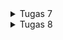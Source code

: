 <details> <summary>Tugas 7</summary>
  
# TUGAS 7

## 1. Stateless Widget vs Stateful Widget
- **Stateless Widget** adalah widget yang tampilannya tetap dan tidak berubah karena tidak memiliki state yang bisa berubah. 
- **Stateful Widget** memiliki state internal yang bisa berubah, memungkinkan pembaruan tampilan saat ada perubahan data.  
**Perbedaan utama**: Stateful Widget dapat merespons perubahan dan memperbarui UI, sedangkan Stateless Widget tidak bisa.

## 2. Widget yang Digunakan
Berikut adalah widget yang saya gunakan dalam proyek ini beserta fungsinya masing-masing:

- **Scaffold**: Menyediakan struktur dasar aplikasi dengan AppBar dan body.
- **AppBar**: Menampilkan bar di bagian atas untuk judul.
- **Padding**: Memberikan jarak di sekitar widget anaknya.
- **Column** dan **Row**: Menyusun widget secara vertikal (Column) dan horizontal (Row).
- **Card**: Menampilkan kotak dengan sudut melengkung dan bayangan.
- **Container**: Membungkus widget lain dan memungkinkan pengaturan ukuran, padding, dan dekorasi.
- **Text**: Menampilkan teks di layar.
- **SizedBox**: Memberikan jarak vertikal antara widget.
- **Center**: Memposisikan widget di tengah parent-nya.
- **GridView.count**: Menampilkan widget dalam bentuk grid dengan jumlah kolom tertentu.
- **Material**: Menyediakan efek material seperti bayangan dan warna latar belakang.
- **InkWell**: Menangani interaksi sentuhan pada widget dan memberikan efek ripple.
- **Icon**: Menampilkan ikon.
- **SnackBar**: Menampilkan pesan sementara di bagian bawah layar.


## Fungsi `setState()` dan Variabel yang Terdampak

Fungsi `setState()` digunakan untuk memperbarui tampilan pada widget `StatefulWidget` ketika terjadi perubahan pada data yang mempengaruhi tampilan aplikasi. Saat `setState()` dipanggil, Flutter akan melakukan *rebuild* pada widget terkait untuk menampilkan data terbaru.

Contoh penggunaan:

```dart
class CounterWidget extends StatefulWidget {
  @override
  _CounterWidgetState createState() => _CounterWidgetState();
}

class _CounterWidgetState extends State<CounterWidget> {
  int counter = 0; // Variabel yang terdampak oleh setState
  final String value = 'PBP Asik'; // Variabel yang tidak terdampak oleh setState

  void incrementCounter() {
    setState(() {
      counter++; // Variabel counter diubah dalam setState
    });
  }
  // Kode lainnya
}
```
## 4. Perbedaan `const` dan `final`
- **const**: Digunakan untuk mendefinisikan nilai konstan pada waktu kompilasi (compile-time constant) yang bersifat tetap dan tidak berubah.
- **final**: Digunakan untuk variabel yang nilainya hanya dapat ditetapkan satu kali, namun nilainya bisa ditentukan saat runtime (tidak harus pada waktu kompilasi).

## 5. Langkah-langkah
- Membuat proyek baru dengan perintah flutter create exotiq dan menghubungkan proyek ke repositori GitHub.
- Membuat file menu.dart di dalam direktori exotiq/lib dan menambahkan import yang diperlukan.
- Merapikan struktur proyek dengan memindahkan sebagian kode dari main.dart ke menu.dart.
- Mengubah widget halaman menu menjadi stateless widget.
- Membuat kartu sederhana untuk menampilkan NPM, nama, dan kelas, serta menambahkan kelas InfoCard untuk tampilannya.
- Membuat tombol kartu dengan ikon di tengah, menambahkan kelas ItemCard, dan menyesuaikan tampilannya.
- Mengintegrasikan InfoCard dan ItemCard agar ditampilkan di halaman utama.
- Mengatur tampilan aplikasi secara keseluruhan, memperhatikan padding, row, column, ikon, dan lainnya.
- Menambahkan atribut color pada kelas ItemHomePage untuk mengubah warna kartu "Lihat Daftar Produk", "Tambah Produk", dan "Logout".
- Mengkustomisasi warna ketiga kartu agar berbeda satu sama lain.
- Menyimpan perubahan ke GitHub dengan menjalankan perintah add, commit, dan push.

</details> <details> <summary>Tugas 8</summary>
  
# TUGAS 8

### 1. Penggunaan `const` di Flutter

`const` digunakan di Flutter untuk mendefinisikan objek yang bersifat immutable (tidak dapat diubah) dan mengubahnya menjadi konstanta saat kompilasi (compile-time constant). Nilai dari objek tersebut sudah ditentukan ketika kompilasi, sehingga tidak berubah di saat runtime. Ini menghemat memori karena Flutter tidak perlu membuat ulang objek tersebut setiap kali widget di-render ulang. Keuntungan menggunakan `const` adalah peningkatan performa karena objek hanya dibuat sekali. Gunakan `const` pada widget yang sifatnya statis dan tidak berubah (misalnya teks, ikon, atau padding yang tetap), serta elemen-elemen yang sering dipakai dengan nilai tetap seperti warna atau margin. Hindari `const` jika widget tersebut harus berubah berdasarkan `state` atau kondisi tertentu.

### 2. Perbandingan `Column` dan `Row` di Flutter

`Column` dan `Row` adalah widget layout di Flutter untuk mengatur widget lain dalam bentuk vertikal atau horizontal.

- **Column**: Menyusun widget secara vertikal (dari atas ke bawah), umumnya dipakai untuk menumpuk elemen dalam satu kolom di layar.
- **Row**: Menyusun widget secara horizontal (dari kiri ke kanan), biasa digunakan untuk menempatkan elemen secara berdampingan.

Contoh implementasi `Column`:
```dart
Column(
  children: [
    Text("Item 1"),
    Text("Item 2"),
  ],
);
```

Contoh implementasi `Row`:
```dart
Row(
  children: [
    Icon(Icons.star),
    Text("Rating"),
  ],
);
```

### 3. Elemen Input pada Halaman Form

Elemen input yang digunakan pada halaman form:
- **TextFormField**: Digunakan untuk mengisi data teks pada form seperti `Item`, `Amount`, dan `Description`.

Elemen input Flutter lain yang tidak digunakan pada tugas ini:
- **Checkbox**: memilih antara dua opsi (on/off).
- **Switch**: Untuk opsi aktif/non-aktif.
- **Slider**: memilih nilai dalam rentang tertentu.
- **DropdownButton**: memilih satu opsi dari beberapa pilihan dalam bentuk dropdown.
- **DatePicker/TimePicker**  memilih tanggal atau waktu.
- **Radio**: memilih salah satu dari beberapa opsi yang ada.

### 4. Pengaturan Tema dalam Aplikasi Flutter

Flutter menyediakan `ThemeData` di dalam `MaterialApp` untuk mengatur tema aplikasi secara konsisten. Dengan `ThemeData`, kita bisa mendefinisikan warna, font, dan gaya yang akan diterapkan di seluruh aplikasi. Pada aplikasi Exotiq,  `ThemeData` digunakan untuk mengatur skema warna utama agar seragam di setiap halaman. Contoh implementasi dalam kode (pada `main.dart`):

```dart
@override
Widget build(BuildContext context) {
  return MaterialApp(
    title: 'Exotiq',
    theme: ThemeData(
      colorScheme: ColorScheme.fromSwatch(
        primarySwatch: Colors.deepPurple,
      ).copyWith(secondary: Colors.deepPurple[400]),
      useMaterial3: true,
    ),
    home: MyHomePage(),
  );
}
```

### 5. Penanganan Navigasi dalam Aplikasi dengan Banyak Halaman

Untuk menangani navigasi dalam aplikasi Flutter yang memiliki banyak halaman, terdapat beberapa pendekatan. Salah satunya menggunakan `Navigator` dan `MaterialPageRoute`. `Navigator.push()` digunakan untuk membuka halaman baru, sedangkan `Navigator.pop()` untuk kembali ke halaman sebelumnya. Jika ingin menggantikan halaman saat ini dengan halaman baru, kita bisa menggunakan `Navigator.pushReplacement()`.
